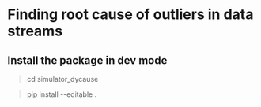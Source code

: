 # Finding root cause of outliers in data streams

## Install the package in dev mode

> cd simulator_dycause

> pip install --editable . 